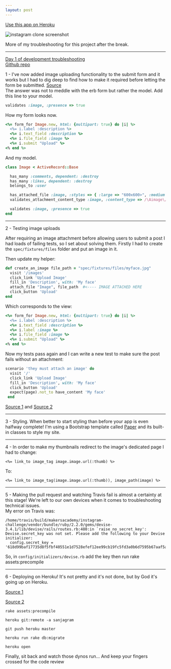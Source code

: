 ```yaml
---
layout: post
---
```

[Use this app on Heroku](https://sanjagram.herokuapp.com/)

![instagram clone screenshot]({{site.baseurl}}/images/week8_sanjface.png)

More of my troubleshooting for this project after the break.

<!--more-->

--------

[Day 1 of development troubleshooting](http://sanjsanj.github.io/Week%208,%20Day%206/)  
[Github repo](https://github.com/sanjsanj/instagram-challenge)

1 - I've now added image uploading functionality to the submit form and it works but I had to dig deep to find how to make it required before letting the form be submitted.   [Source](http://stackoverflow.com/questions/30149648/how-to-make-a-file-field-required-before-submit-in-erb-rails/30149708#30149708)  
The answer was not to meddle with the erb form but rather the model.  Add this line to your model.

```ruby
validates :image, :presence => true
```

How my form looks now.

```ruby
<%= form_for Image.new, html: {multipart: true} do |i| %>
  <%= i.label :description %>
  <%= i.text_field :description %>
  <%= i.file_field :image %>
  <%= i.submit "Upload" %>
<% end %>
```

And my model.

```ruby
class Image < ActiveRecord::Base

  has_many :comments, dependent: :destroy
  has_many :likes, dependent: :destroy
  belongs_to :user

  has_attached_file :image, :styles => { :large => "600x600>", :medium => "300x300>", :thumb => "100x100>" }, :default_url => "/images/:style/missing.png"
  validates_attachment_content_type :image, :content_type => /\Aimage\/.*\Z/

  validates :image, :presence => true
end
```

-------

2 - Testing image uploads

After requiring an image attachment before allowing users to submit a post I had loads of failing tests, so I set about solving them.  Firstly I had to create the `spec/fixtures/files` folder and put an image in it.

Then update my helper:

```ruby
def create_an_image file_path = "spec/fixtures/files/myface.jpg"
  visit '/images'
  click_link 'Upload Image'
  fill_in 'Description', with: 'My face'
  attach_file "Image", file_path  #<---- IMAGE ATTACHED HERE
  click_button 'Upload'
end
```

Which corresponds to the view:

```ruby
<%= form_for Image.new, html: {multipart: true} do |i| %>
  <%= i.label :description %>
  <%= i.text_field :description %>
  <%= i.label :image %>
  <%= i.file_field :image %>
  <%= i.submit "Upload" %>
<% end %>
```

Now my tests pass again and I can write a new test to make sure the post fails without an attachment:

```ruby
scenario 'they must attach an image' do
  visit '/'
  click_link 'Upload Image'
  fill_in 'Description', with: 'My face'
  click_button 'Upload'
  expect(page).not_to have_content 'My face'
 end
```

[Source 1](http://stackoverflow.com/questions/18580854/unable-to-find-file-field-photo-when-it-exists-explicitly-on-the-page-rails-4) and [Source 2](http://www.charliemassry.com/posts/29-testing-paperclip-with-rspec-capybara-and-factory-girl)

-------

3 - Styling.  When better to start styling than before your app is even halfway complete!  I'm using a Bootstrap template called [Paper](http://bootswatch.com/paper/) and its built-in classes to style my site.

---------

4 - In order to make my thumbnails redirect to the image's dedicated page I had to change:

```
<%= link_to image_tag image.image.url(:thumb) %>
```

To:

```
<%= link_to image_tag(image.image.url(:thumb)), image_path(image) %>
```

----------

5 - Making the pull request and watching Travis fail is almost a certainty at this stage!  We're left to our own devices when it comes to troubleshooting technical issues.  
My error on Travis was:

```
/home/travis/build/makersacademy/instagram-challenge/vendor/bundle/ruby/2.2.0/gems/devise-3.4.1/lib/devise/rails/routes.rb:480:in `raise_no_secret_key': Devise.secret_key was not set. Please add the following to your Devise initializer:
  config.secret_key = '618d99baf17735d8f5fbf40551e1d7528efef12ee99cb19fc5fd3a0b6d7595b67aaf5ae9cbc0c9f1a1958101ec538257a880104bff82b872d6d44a702434ac70'
```

So, in `config/initializers/devise.rb` add the key then run rake assets:precompile

-----------

6 - Deploying on Heroku!  It's not pretty and it's not done, but by God it's going up on Heroku.

[Source 1](https://devcenter.heroku.com/articles/getting-started-with-rails4)

[Source 2](https://devcenter.heroku.com/articles/rails-4-asset-pipeline)

`rake assets:precompile`

`heroku git:remote -a sanjagram`

`git push heroku master`

`heroku run rake db:migrate`

`heroku open`

Finally, sit back and watch those dynos run...  And keep your fingers crossed for the code review
